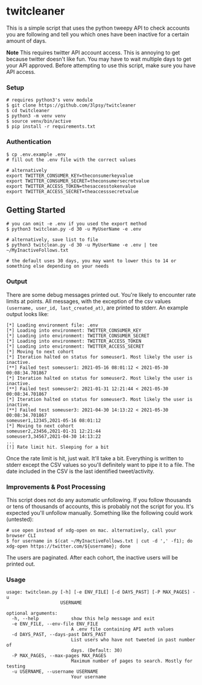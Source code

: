 # twitcleaner

This is a simple script that uses the python tweepy API to check accounts you are following and tell you which ones have been inactive for a certain amount of days.

**Note**
This requires twitter API account access. This is annoying to get because twitter doesn't like fun. You may have to wait multiple days to get your API approved. Before attempting to use this script, make sure you have API access.


### Setup

```
# requires python3's venv module
$ git clone https://github.com/3lpsy/twitcleaner
$ cd twitcleaner
$ python3 -m venv venv 
$ source venv/bin/active
$ pip install -r requirements.txt
```

### Authentication

```
$ cp .env.example .env
# fill out the .env file with the correct values

# alternatively
export TWITTER_CONSUMER_KEY=theconsumerkeyvalue
export TWITTER_CONSUMER_SECRET=theconsumersecretvalue
export TWITTER_ACCESS_TOKEN=thesaccesstokenvalue
export TWITTER_ACCESS_SECRET=theaccesssecretvalue
```

## Getting Started

```
# you can omit -e .env if you used the export method
$ python3 twitclean.py -d 30 -u MyUserName -e .env

# alternatively, save list to file
$ python3 twitclean.py -d 30 -u MyUserName -e .env | tee ~/MyInactiveFollows.txt

# the default uses 30 days, you may want to lower this to 14 or something else depending on your needs
```

### Output

There are some debug messages printed out. You're likely to encounter rate limits at points. All messages, with the exception of the csv values `(username, user_id, last_created_at)`, are printed to stderr. An example output looks like:

```
[*] Loading environment file: .env
[*] Loading into environment: TWITTER_CONSUMER_KEY
[*] Loading into environment: TWITTER_CONSUMER_SECRET
[*] Loading into environment: TWITTER_ACCESS_TOKEN
[*] Loading into environment: TWITTER_ACCESS_SECRET
[*] Moving to next cohort
[*] Iteration halted on status for someuser1. Most likely the user is inactive.
[**] Failed test someuser1: 2021-05-16 08:01:12 < 2021-05-30 00:08:34.701867
[*] Iteration halted on status for someuser2. Most likely the user is inactive.
[**] Failed test someuser2: 2021-01-31 12:21:44 < 2021-05-30 00:08:34.701867
[*] Iteration halted on status for someuser3. Most likely the user is inactive.
[**] Failed test someuser3: 2021-04-30 14:13:22 < 2021-05-30 00:08:34.701867
someuser1,12345,2021-05-16 08:01:12
[*] Moving to next cohort
someuser2,23456,2021-01-31 12:21:44
someuser3,34567,2021-04-30 14:13:22
...
[!] Rate limit hit. Sleeping for a bit
```

Once the rate limit is hit, just wait. It'll take a bit. Everything is written to stderr except the CSV values so you'll definitely want to pipe it to a file. The date included in the CSV is the last identified tweet/activity.

### Improvements & Post Processing

This script does not do any automatic unfollowing. If you follow thousands or tens of thousands of accounts, this is probably not the script for you. It's expected you'll unfollow manually. Something like the following could work (untested):

```
# use open instead of xdg-open on mac. alternatively, call your browser CLI
$ for username in $(cat ~/MyInactiveFollows.txt | cut -d ',' -f1); do xdg-open https://twitter.com/${username}; done
```

The users are paginated. After each cohort, the inactive users will be printed out. 

### Usage
```
usage: twitclean.py [-h] [-e ENV_FILE] [-d DAYS_PAST] [-P MAX_PAGES] -u
                    USERNAME

optional arguments:
  -h, --help            show this help message and exit
  -e ENV_FILE, --env-file ENV_FILE
                        A .env file containing API auth values
  -d DAYS_PAST, --days-past DAYS_PAST
                        List users who have not tweeted in past number of
                        days. (Default: 30)
  -P MAX_PAGES, --max-pages MAX_PAGES
                        Maximum number of pages to search. Mostly for testing
  -u USERNAME, --username USERNAME
                        Your username

```
